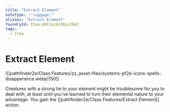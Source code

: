 ```yaml
---
title: "Extract Element"
noteType: ":luggage:"
aliases: "Extract Element"
foundryId: Item.ARF2oz8n3RyxIQ4Z
tags:
  - Item
---
```


# Extract Element
![[pathfinder2e/Class Features/zz_asset-files/systems-pf2e-icons-spells-disapperance.webp|150]]

Creatures with a strong tie to your element might be troublesome for you to deal with, at least until you've learned to turn their elemental nature to your advantage. You gain the [[pathfinder2e/Class Features/Extract Element]] action.
